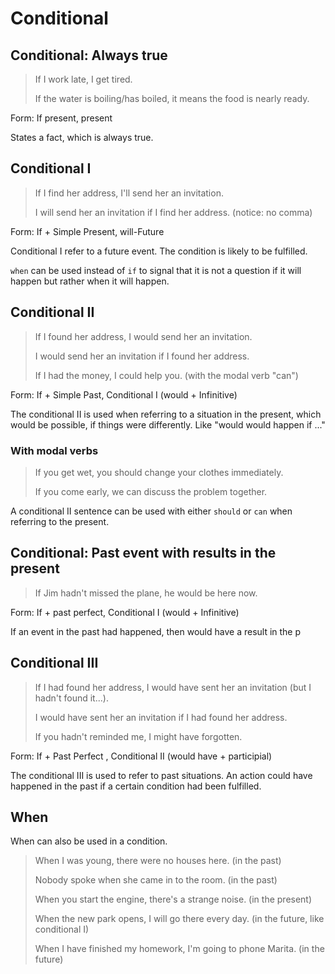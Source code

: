 # Conditional

## Conditional: Always true

> If I work late, I get tired.
>
> If the water is boiling/has boiled, it means the food is nearly ready.

Form: If present, present

States a fact, which is always true.

## Conditional I

> If I find her address, I'll send her an invitation.
>
> I will send her an invitation if I find her address. (notice: no comma)
>
> 

Form: If + Simple Present, will-Future

Conditional I refer to a future event. The condition is likely to be fulfilled.

`when` can be used instead of `if` to signal that it is not a question if it will happen but rather when it will happen.

## Conditional II

> If I found her address, I would send her an invitation.
>
> I would send her an invitation if I found her address.
>
> If I had the money, I could help you. (with the modal verb "can")

Form: If + Simple Past, Conditional I (would + Infinitive)

The conditional II is used when referring to a situation in the present, which would be possible, if things were differently. Like "would would happen if ..."

### With modal verbs

> If you get wet, you should change your clothes immediately.
>
> If you come early, we can discuss the problem together.

A conditional II sentence can be used with either `should` or `can` when referring to the present.

## Conditional: Past event with results in the present

> If Jim hadn't missed the plane, he would be here now.

Form: If + past perfect, Conditional I (would + Infinitive)

If an event in the past had happened, then would have a result in the p

## Conditional III

> If I had found her address, I would have sent her an invitation (but I hadn't found it...).
>
> I would have sent her an invitation if I had found her address.
>
> If you hadn't reminded me, I might have forgotten.

Form: If + Past Perfect , Conditional II (would have + participial)

The conditional III is used to refer to past situations. An action could have happened in the past if a certain condition had been fulfilled.

## When

When can also be used in a condition.

> When I was young, there were no houses here. (in the past)
>
> Nobody spoke when she came in to the room. (in the past)
>
> When you start the engine, there's a strange noise. (in the present)
>
> When the new park opens, I will go there every day. (in the future, like conditional I)
>
> When I have finished my homework, I'm going to phone Marita. (in the future)